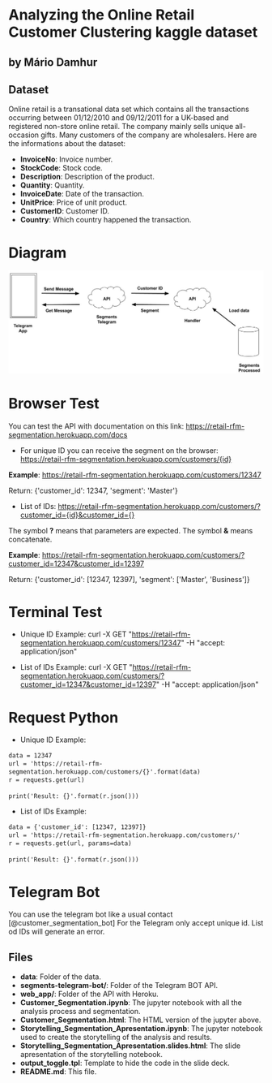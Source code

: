 # Analyzing the Online Retail Customer Clustering kaggle dataset
## by Mário Damhur

## Dataset

Online retail is a transational data set which contains all the transactions occurring between 01/12/2010 and 09/12/2011 for a UK-based and registered non-store online retail. The company mainly sells unique all-occasion gifts. Many customers of the company are wholesalers. Here are the informations about the dataset:

 - **InvoiceNo**: Invoice number.
 - **StockCode**: Stock code.
 - **Description**: Description of the product.
 - **Quantity**: Quantity.
 - **InvoiceDate**: Date of the transaction.
 - **UnitPrice**: Price of unit product.
 - **CustomerID**: Customer ID.
 - **Country**: Which country happened the transaction.

# Diagram

![Screenshot](img/diagram.png)

# Browser Test

You can test the API with documentation on this link:
https://retail-rfm-segmentation.herokuapp.com/docs

- For unique ID you can receive the segment on the browser:
https://retail-rfm-segmentation.herokuapp.com/customers/{id}

**Example**:
https://retail-rfm-segmentation.herokuapp.com/customers/12347

Return: {'customer_id': 12347, 'segment': 'Master'}

- List of IDs:
https://retail-rfm-segmentation.herokuapp.com/customers/?customer_id={id}&customer_id={}

The symbol **?** means that parameters are expected.
The symbol **&** means concatenate.

**Example**:
https://retail-rfm-segmentation.herokuapp.com/customers/?customer_id=12347&customer_id=12397

Return: {'customer_id': [12347, 12397], 'segment': ['Master', 'Business']}

# Terminal Test

- Unique ID Example:
curl -X GET "https://retail-rfm-segmentation.herokuapp.com/customers/12347" -H  "accept: application/json"

- List of IDs Example:
curl -X GET "https://retail-rfm-segmentation.herokuapp.com/customers/?customer_id=12347&customer_id=12397" -H  "accept: application/json"

# Request Python

- Unique ID Example:
```
data = 12347
url = 'https://retail-rfm-segmentation.herokuapp.com/customers/{}'.format(data)
r = requests.get(url)

print('Result: {}'.format(r.json()))
```
- List of IDs Example:
```
data = {'customer_id': [12347, 12397]}
url = 'https://retail-rfm-segmentation.herokuapp.com/customers/'
r = requests.get(url, params=data)

print('Result: {}'.format(r.json()))
```

# Telegram Bot

You can use the telegram bot like a usual contact [@customer_segmentation_bot]
For the Telegram only accept unique id. List od IDs will generate an error.


## Files

- **data**: Folder of the data.
- **segments-telegram-bot/**: Folder of the Telegram BOT API.
- **web_app/**: Folder of the API with Heroku.
- **Customer_Segmentation.ipynb**: The jupyter notebook with all the analysis process and segmentation.
- **Customer_Segmentation.html**: The HTML version of the jupyter above.
- **Storytelling_Segmentation_Apresentation.ipynb**: The jupyter notebook used to create the storytelling of the analysis and results.
- **Storytelling_Segmentation_Apresentation.slides.html**: The slide apresentation of the storytelling notebook.
- **output_toggle.tpl**: Template to hide the code in the slide deck.
- **README<span>.md</span>**: This file.
